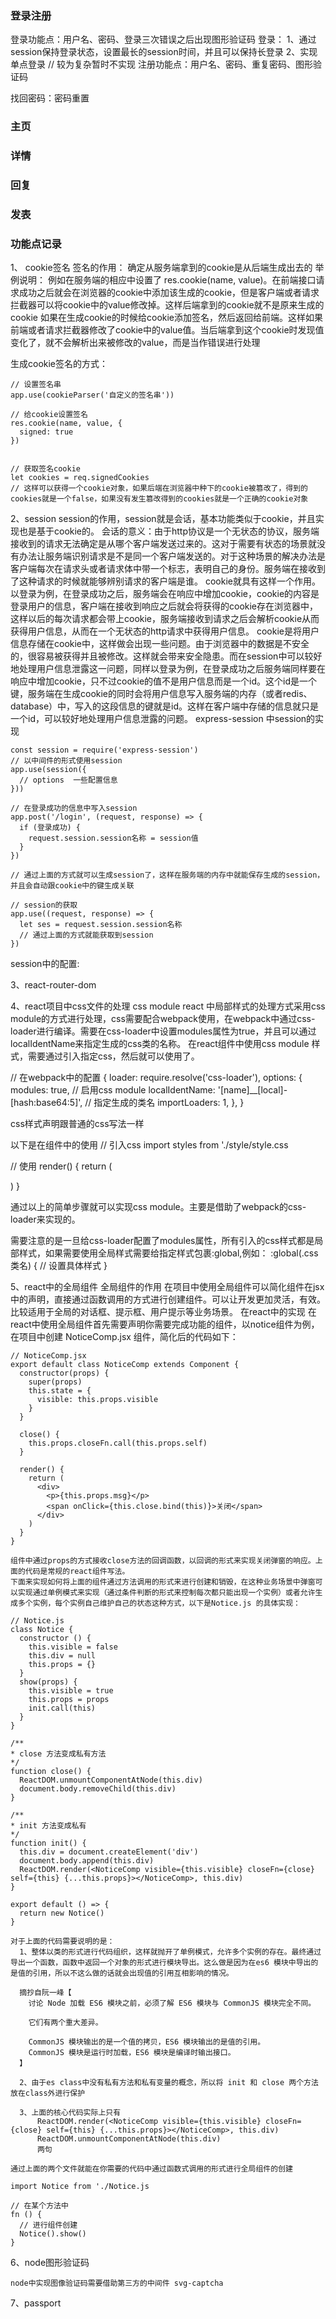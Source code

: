 ### 登录注册

登录功能点：用户名、密码、登录三次错误之后出现图形验证码
  登录：
    1、通过session保持登录状态，设置最长的session时间，并且可以保持长登录
    2、实现单点登录 // 较为复杂暂时不实现
注册功能点：用户名、密码、重复密码、图形验证码

找回密码：密码重置

### 主页

### 详情

### 回复

### 发表

### 功能点记录
1、
  cookie签名
  签名的作用： 确定从服务端拿到的cookie是从后端生成出去的
  举例说明：
    例如在服务端的相应中设置了 res.cookie(name, value)。在前端接口请求成功之后就会在浏览器的cookie中添加该生成的cookie，但是客户端或者请求拦截器可以将cookie中的value修改掉。这样后端拿到的cookie就不是原来生成的cookie
    如果在生成cookie的时候给cookie添加签名，然后返回给前端。这样如果前端或者请求拦截器修改了cookie中的value值。当后端拿到这个cookie时发现值变化了，就不会解析出来被修改的value，而是当作错误进行处理
  
  生成cookie签名的方式：

    // 设置签名串
    app.use(cookieParser('自定义的签名串'))

    // 给cookie设置签名
    res.cookie(name, value, {
      signed: true
    })


    // 获取签名cookie
    let cookies = req.signedCookies
    // 这样可以获得一个cookie对象，如果后端在浏览器中种下的cookie被篡改了，得到的cookies就是一个false，如果没有发生篡改得到的cookies就是一个正确的cookie对象

2、session
  session的作用，session就是会话，基本功能类似于cookie，并且实现也是基于cookie的。
  会话的意义：由于http协议是一个无状态的协议，服务端接收到的请求无法确定是从哪个客户端发送过来的。这对于需要有状态的场景就没有办法让服务端识别请求是不是同一个客户端发送的。对于这种场景的解决办法是客户端每次在请求头或者请求体中带一个标志，表明自己的身份。服务端在接收到了这种请求的时候就能够辨别请求的客户端是谁。
   cookie就具有这样一个作用。以登录为例，在登录成功之后，服务端会在响应中增加cookie，cookie的内容是登录用户的信息，客户端在接收到响应之后就会将获得的cookie存在浏览器中，这样以后的每次请求都会带上cookie，服务端接收到请求之后会解析cookie从而获得用户信息，从而在一个无状态的http请求中获得用户信息。
   cookie是将用户信息存储在cookie中，这样做会出现一些问题。由于浏览器中的数据是不安全的，很容易被获得并且被修改。这样就会带来安全隐患。而在session中可以较好地处理用户信息泄露这一问题，同样以登录为例，在登录成功之后服务端同样要在响应中增加cookie，只不过cookie的值不是用户信息而是一个id。这个id是一个键，服务端在生成cookie的同时会将用户信息写入服务端的内存（或者redis、database）中，写入的这段信息的键就是id。这样在客户端中存储的信息就只是一个id，可以较好地处理用户信息泄露的问题。
   express-session 中session的实现

    const session = require('express-session')
    // 以中间件的形式使用session
    app.use(session({
      // options  一些配置信息
    }))

    // 在登录成功的信息中写入session
    app.post('/login', (request, response) => {
      if (登录成功) {
        request.session.session名称 = session值
      }
    })

    // 通过上面的方式就可以生成session了，这样在服务端的内存中就能保存生成的session，并且会自动跟cookie中的键生成关联

    // session的获取
    app.use((request, response) => {
      let ses = request.session.session名称
      // 通过上面的方式就能获取到session
    })

  session中的配置:


3、react-router-dom

4、react项目中css文件的处理
 css module
 react 中局部样式的处理方式采用css module的方式进行处理，css需要配合webpack使用，在webpack中通过css-loader进行编译。需要在css-loader中设置modules属性为true，并且可以通过localIdentName来指定生成的css类的名称。
  在react组件中使用css module 样式，需要通过引入指定css，然后就可以使用了。
  
  // 在webpack中的配置
  {
    loader: require.resolve('css-loader'),
    options: {
      modules: true, // 启用css module
      localIdentName: '[name]__[local]-[hash:base64:5]', // 指定生成的类名
      importLoaders: 1,
    },
  }

css样式声明跟普通的css写法一样

以下是在组件中的使用
  // 引入css
  import styles from './style/style.css

  // 使用
  render() {
    return (
      <div className={styles.css类名}></div>
    )
  }

  通过以上的简单步骤就可以实现css module。主要是借助了webpack的css-loader来实现的。

  需要注意的是一旦给css-loader配置了modules属性，所有引入的css样式都是局部样式，如果需要使用全局样式需要给指定样式包裹:global,例如：
    :global(.css类名) {
      // 设置具体样式
    }

5、react中的全局组件
  全局组件的作用
    在项目中使用全局组件可以简化组件在jsx中的声明，直接通过函数调用的方式进行创建组件。可以让开发更加灵活，有效。比较适用于全局的对话框、提示框、用户提示等业务场景。
  在react中的实现
    在react中使用全局组件首先需要声明你需要完成功能的组件，以notice组件为例，在项目中创建 NoticeComp.jsx 组件，简化后的代码如下：

    // NoticeComp.jsx
    export default class NoticeComp extends Component {
      constructor(props) {
        super(props)
        this.state = {
          visible: this.props.visible
        }
      }

      close() {
        this.props.closeFn.call(this.props.self)
      }

      render() {
        return (
          <div>
            <p>{this.props.msg}</p>
            <span onClick={this.close.bind(this)}>关闭</span>
          </div>
        )
      }
    }

    组件中通过props的方式接收close方法的回调函数，以回调的形式来实现关闭弹窗的响应。上面的代码是常规的react组件写法。
    下面来实现如何将上面的组件通过方法调用的形式来进行创建和销毁，在这种业务场景中弹窗可以实现通过单例模式来实现（通过条件判断的形式来控制每次都只能出现一个实例）或者允许生成多个实例，每个实例自己维护自己的状态这种方式，以下是Notice.js 的具体实现：

    // Notice.js
    class Notice {
      constructor () {
        this.visible = false
        this.div = null
        this.props = {}
      }
      show(props) {
        this.visible = true
        this.props = props
        init.call(this)
      }
    }

    /**
    * close 方法变成私有方法
    */
    function close() {
      ReactDOM.unmountComponentAtNode(this.div)
      document.body.removeChild(this.div)
    }

    /**
    * init 方法变成私有
    */
    function init() {
      this.div = document.createElement('div')
      document.body.append(this.div)
      ReactDOM.render(<NoticeComp visible={this.visible} closeFn={close} self={this} {...this.props}></NoticeComp>, this.div)
    }

    export default () => {
      return new Notice()
    }

    对于上面的代码需要说明的是：
      1、整体以类的形式进行代码组织，这样就抛开了单例模式，允许多个实例的存在。最终通过导出一个函数，函数中返回一个对象的形式进行模块导出。这么做是因为在es6 模块中导出的是值的引用，所以不这么做的话就会出现值的引用互相影响的情况。
      
      摘抄自阮一峰【
        讨论 Node 加载 ES6 模块之前，必须了解 ES6 模块与 CommonJS 模块完全不同。

        它们有两个重大差异。

        CommonJS 模块输出的是一个值的拷贝，ES6 模块输出的是值的引用。
        CommonJS 模块是运行时加载，ES6 模块是编译时输出接口。
      】

      2、由于es class中没有私有方法和私有变量的概念，所以将 init 和 close 两个方法放在class外进行保护

      3、上面的核心代码实际上只有
          ReactDOM.render(<NoticeComp visible={this.visible} closeFn={close} self={this} {...this.props}></NoticeComp>, this.div)
          ReactDOM.unmountComponentAtNode(this.div)
          两句

    通过上面的两个文件就能在你需要的代码中通过函数式调用的形式进行全局组件的创建
    
    import Notice from './Notice.js

    // 在某个方法中
    fn () {
      // 进行组件创建
      Notice().show()
    }

6、node图形验证码

    node中实现图像验证码需要借助第三方的中间件 svg-captcha
7、passport